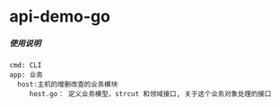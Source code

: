 # api-demo-go
##### 使用说明
```
cmd: CLI
app: 业务
  host:主机的增删改查的业务模块
     host.go： 定义业务模型，strcut 和领域接口, 关于这个业务对象处理的接口

```